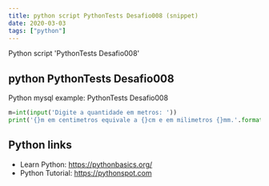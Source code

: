 ```yaml
---
title: python script PythonTests Desafio008 (snippet)
date: 2020-03-03
tags: ["python"]
---
```

Python script 'PythonTests Desafio008'


## python PythonTests Desafio008

Python mysql example: PythonTests Desafio008

```python
m=int(input('Digite a quantidade em metros: '))
print('{}m em centimetros equivale a {}cm e em milimetros {}mm.'.format(m,(m*100),(m*1000)))

```

## Python links

- Learn Python: https://pythonbasics.org/
- Python Tutorial: https://pythonspot.com
